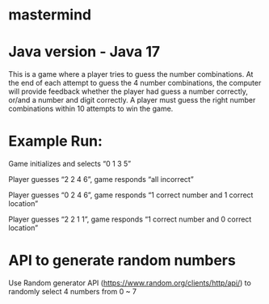 # mastermind

# Java version - Java 17

This is a game where a player tries to guess the number combinations. 
At the end of each attempt to guess the 4 number combinations, 
the computer will provide feedback whether the player had guess a number correctly, 
or/and a number and digit correctly. A player must guess the 
right number combinations within 10 attempts to win the game.

# Example Run:

Game initializes and selects “0 1 3 5” <br />

Player guesses “2 2 4 6”, game responds “all incorrect” <br />

Player guesses “0 2 4 6”, game responds “1 correct number and 1 correct location” <br />

Player guesses “2 2 1 1”, game responds “1 correct number and 0 correct location”

# API to generate random numbers
Use Random generator API (https://www.random.org/clients/http/api/) 
to randomly select 4 numbers from 0 ~ 7